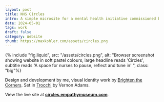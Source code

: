 ```yaml
---
layout: post
title: NHS Circles
intro: A simple microsite for a mental health initiative commissioned by NHS England.
date: 2024-05-01
tags: work
draft: false
category: Website
thumb: https://maxkohler.com/assets/circles.png
---
```


{% include "fig.liquid", src: "/assets/circles.png", alt: "Browser screenshot showing website in soft pastel colours, large headline reads 'Circles', subtitle reads 'A space for nurses to pause, reflect and tune in' ", class: "big"%}

Design and development by me, visual identity work by [Brighten the Corners](https://brightenthecorners.com/). Set in [Trocchi](https://fonts.google.com/specimen/Trocchi/about) by Vernon Adams.

View the live site at **[circles.empathymuseum.com](https://circles.empathymuseum.com/)**.
